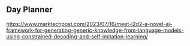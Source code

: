## Day Planner


https://www.marktechpost.com/2023/07/16/meet-i2d2-a-novel-ai-framework-for-generating-generic-knowledge-from-language-models-using-constrained-decoding-and-self-imitation-learning/

